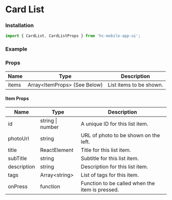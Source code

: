 # Card List

### Installation

```jsx
import { CardList, CardListProps } from 'hc-mobile-app-ui';
```

### Example

### Props

| Name  | Type                          | Description             |
| ----- | ----------------------------- | ----------------------- |
| items | Array\<ItemProps> (See Below) | List items to be shown. |

#### Item Props

| Name        | Type             | Description                                     |
| ----------- | ---------------- | ----------------------------------------------- |
| id          | string \| number | A unique ID for this list item.                 |
| photoUrl    | string           | URL of photo to be shown on the left.           |
| title       | ReactElement     | Title for this list item.                       |
| subTitle    | string           | Subtitle for this list item.                    |
| description | string           | Description for this list item.                 |
| tags        | Array\<string>   | List of tags for this item.                     |
| onPress     | function         | Function to be called when the item is pressed. |

